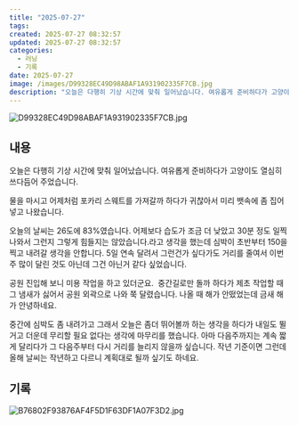 ```yaml
---
title: "2025-07-27"
tags:
created: 2025-07-27 08:32:57
updated: 2025-07-27 08:32:57
categories:
  - 러닝
  - 기록
date: 2025-07-27
image: /images/D99328EC49D98ABAF1A931902335F7CB.jpg
description: "오늘은 다행히 기상 시간에 맞춰 일어났습니다. 여유롭게 준비하다가 고양이도 열심히 쓰다듬어 주었습니다. 물을 마시고 어제처럼 포카리 스웨트를 가져갈까 하다가 귀찮아서 미리 뱃속에 좀 집어 넣고 나왔습니다. 오늘의 날씨는 26도에 83%였습니다. 어제보다 습도가 조금 더 낮았고 30분 정"
---
```


![D99328EC49D98ABAF1A931902335F7CB.jpg](/images/D99328EC49D98ABAF1A931902335F7CB.jpg)
 
 

## 내용

오늘은 다행히 기상 시간에 맞춰 일어났습니다. 여유롭게 준비하다가 고양이도 열심히 쓰다듬어 주었습니다. 

물을 마시고 어제처럼 포카리 스웨트를 가져갈까 하다가 귀찮아서 미리 뱃속에 좀 집어 넣고 나왔습니다.

오늘의 날씨는 26도에 83%였습니다. 어제보다 습도가 조금 더 낮았고 30분 정도 일찍 나와서 그런지 그렇게 힘들지는 않았습니다.라고 생각을 했는데 심박이 초반부터 150을 찍고 내려갈 생각을 안합니다. 5일 연속 달려서 그런건가 싶다가도 거리를 줄여서 이번주 많이 달린 것도 아닌데 그건 아닌거 같다 싶었습니다.

공원 진입해 보니 미용 작업을 하고 있더군요.  중간길로만 돌까 하다가 제초 작업할 때 그 냄새가 싫어서 공원 외곽으로 나와 쭉 달렸습니다. 나올 때 해가 안떴었는데 금새 해가 안녕하네요.

중간에 심박도 좀 내려가고 그래서 오늘은 좀더 뛰어볼까 하는 생각을 하다가 내일도 뛸거고 더운데 무리할 필요 없다는 생각에 마무리를 했습니다. 아마 다음주까지는 계속 짧게 달리다가 그 다음주부터 다시 거리를 늘리지 않을까 싶습니다. 작년 기준이면 그런데 올해 날씨는 작년하고 다르니 계획대로 될까 싶기도 하네요.

## 기록

 
 ![B76802F93876AF4F5D1F63DF1A07F3D2.jpg](/images/B76802F93876AF4F5D1F63DF1A07F3D2.jpg)
